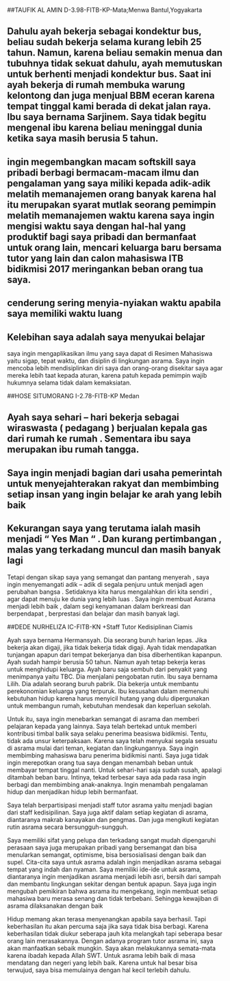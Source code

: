 ##TAUFIK AL AMIN
D-3.98-FITB-KP-Mata;Menwa 
Bantul,Yogyakarta

Dahulu ayah bekerja sebagai kondektur bus, beliau sudah bekerja selama kurang lebih 25 tahun. Namun, karena beliau semakin menua dan tubuhnya tidak sekuat dahulu, ayah memutuskan untuk berhenti menjadi kondektur bus. Saat ini ayah bekerja di rumah membuka warung kelontong dan juga menjual BBM eceran karena tempat tinggal kami berada di dekat jalan raya. 
Ibu saya bernama Sarjinem. Saya tidak begitu mengenal ibu karena beliau meninggal dunia ketika saya masih berusia 5 tahun.
- 
ingin megembangkan macam softskill saya pribadi
berbagi bermacam-macam ilmu dan pengalaman yang saya miliki kepada adik-adik 
melatih memanajemen orang banyak karena hal itu merupakan syarat mutlak seorang pemimpin
melatih memanajemen waktu karena saya ingin mengisi waktu saya dengan hal-hal yang produktif bagi saya pribadi dan 
bermanfaat untuk orang lain, mencari keluarga baru bersama tutor yang lain dan calon mahasiswa ITB bidikmisi 2017
meringankan beban orang tua saya.
-
cenderung sering menyia-nyiakan waktu apabila saya memiliki waktu luang
-
Kelebihan saya adalah saya menyukai belajar
-
saya ingin mengaplikasikan ilmu yang saya dapat di Resimen Mahasiswa yaitu sigap, tepat waktu, dan disiplin di lingkungan asrama.
Saya ingin mencoba lebih mendisiplinkan diri saya  dan orang-orang disekitar saya agar mereka lebih taat kepada aturan, karena patuh kepada pemimpin wajib hukumnya selama tidak dalam kemaksiatan. 

##HOSE SITUMORANG
I-2.78-FITB-KP
Medan

Ayah saya sehari – hari bekerja sebagai wiraswasta ( pedagang ) berjualan kepala gas dari rumah ke rumah . Sementara ibu saya merupakan ibu rumah tangga.
-
Saya ingin menjadi bagian dari usaha pemerintah untuk menyejahterakan rakyat dan membimbing setiap insan yang ingin belajar ke arah yang lebih baik 
-
Kekurangan saya yang terutama ialah masih menjadi “ Yes Man “ . Dan kurang pertimbangan , malas yang terkadang muncul dan masih banyak lagi 
-
Tetapi dengan sikap saya yang semangat dan pantang menyerah , saya ingin menyemangati adik – adik di segala penjuru untuk menjadi agen perubahan bangsa . Setidaknya kita harus mengalahkan diri kita sendiri , agar dapat menuju ke dunia yang lebih luas . Saya ingin membuat Asrama menjadi lebih baik , dalam segi kenyamanan dalam berkreasi dan berpendapat , berprestasi dan belajar dan masih banyak lagi.




##DEDE NURHELIZA
IC-FITB-KN
+Staff Tutor Kedisiplinan
Ciamis


Ayah saya bernama Hermansyah. Dia seorang buruh harian lepas. Jika bekerja akan digaji, jika tidak bekerja tidak digaji. Ayah  tidak mendapatkan tunjangan apapun dari tempat bekerjanya dan bisa diberhentikan kapanpun. Ayah sudah hampir berusia 50 tahun. Namun ayah tetap bekerja keras untuk menghidupi keluarga. Ayah baru saja sembuh dari penyakit yang menimpanya yaitu TBC. Dia menjalani pengobatan rutin. Ibu saya bernama Lilih. Dia adalah seorang buruh pabrik. Dia bekerja untuk membantu perekonomian keluarga yang terpuruk. 
Ibu kesusahan dalam memenuhi kebutuhan hidup karena harus menyicil hutang yang dulu dipergunakan untuk membangun rumah, kebutuhan mendesak dan keperluan sekolah.

Untuk itu, saya ingin menebarkan semangat di asrama dan memberi pelajaran kepada yang lainnya. Saya telah bertekad untuk memberi kontribusi timbal balik saya selaku penerima beasiswa bidikmisi. Tentu, tidak ada unsur keterpaksaan. Karena saya telah menyukai segala sesuatu di asrama mulai dari teman, kegiatan dan lingkungannya. Saya ingin membimbing mahasiswa baru penerima bidikmisi nanti. 
Saya juga tidak ingin merepotkan orang tua saya dengan menambah beban untuk membayar tempat tinggal nanti. Untuk sehari-hari saja sudah susah, apalagi ditambah beban baru. Intinya, tekad terbesar saya ada pada rasa ingin berbagi dan membimbing anak-anaknya. Ingin menambah pengalaman hidup dan menjadikan hidup lebih bermanfaat.

Saya telah berpartisipasi menjadi staff tutor asrama yaitu menjadi bagian dari staff kedisipilinan. Saya juga aktif dalam setiap kegiatan di asrama, diantaranya makrab kanayakan dan pengmas. Dan juga mengikuti kegiatan rutin asrama secara bersungguh-sungguh.

Saya memiliki sifat yang pelupa dan terkadang sangat mudah dipengaruhi perasaan
saya juga merupakan pribadi yang bersemangat dan bisa menularkan semangat, optimisme, bisa bersosialisasi dengan baik dan supel. Cita-cita saya untuk asrama adalah ingin menjadikan asrama sebagai tempat yang indah dan nyaman. Saya memiliki ide-ide untuk asrama, diantaranya ingin menjadikan asrama menjadi lebih asri, bersih dari sampah dan membantu lingkungan sekitar dengan bentuk apapun. Saya juga ingin mengubah pemikiran bahwa asrama itu mengekang, ingin membuat setiap mahasiwa baru merasa senang dan tidak terbebani. Sehingga kewajiban di asrama dilaksanakan dengan baik

Hidup memang akan terasa menyenangkan apabila saya berhasil. Tapi keberhasilan itu akan percuma saja jika saya tidak bisa berbagi. Karena keberhasilan tidak diukur seberapa jauh kita melangkah tapi seberapa besar orang lain merasakannya.
Dengan adanya program tutor asrama ini, saya akan manfaatkan sebaik mungkin. Saya akan melakukannya semata-mata karena ibadah kepada Allah SWT. Untuk asrama lebih baik di masa mendatang dan negeri yang lebih baik. Karena untuk hal besar bisa terwujud, saya bisa memulainya dengan hal kecil terlebih dahulu.

